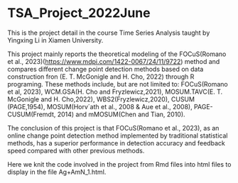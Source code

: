 # TSA_Project_2022June
This is the project detail in the course Time Series Analysis taught by Yingxing Li in Xiamen University.

This project mainly reports the theoretical modeling of the FOCuS(Romano et al., 2023)(https://www.mdpi.com/1422-0067/24/11/9722) method and compares different change point detection methods based on data construction fron (E. T. McGonigle and H. Cho, 2022) through R programing. These methods include, but are not limited to: FOCuS(Romano et al, 2023), WCM.GSA(H. Cho and Fryzlewicz,2021), MOSUM.TAVC(E. T. McGonigle and H. Cho,2022), WBS2(Fryzlewicz,2020), CUSUM (PAGE,1954), MOSUM(Horv´ath et al., 2008 & Aue et al., 2008), PAGE-CUSUM(Fremdt, 2014) and mMOSUM(Chen and Tian, 2010).

The conclusion of this project is that FOCuS(Romano et al., 2023), as an online change point detection method implemented by traditional statistical methods, has a superior performance in detection accuracy and feedback speed compared with other previous methods. 

Here we knit the code involved in the project from Rmd files into html files to display in the file Ag+AmN_1.html.
